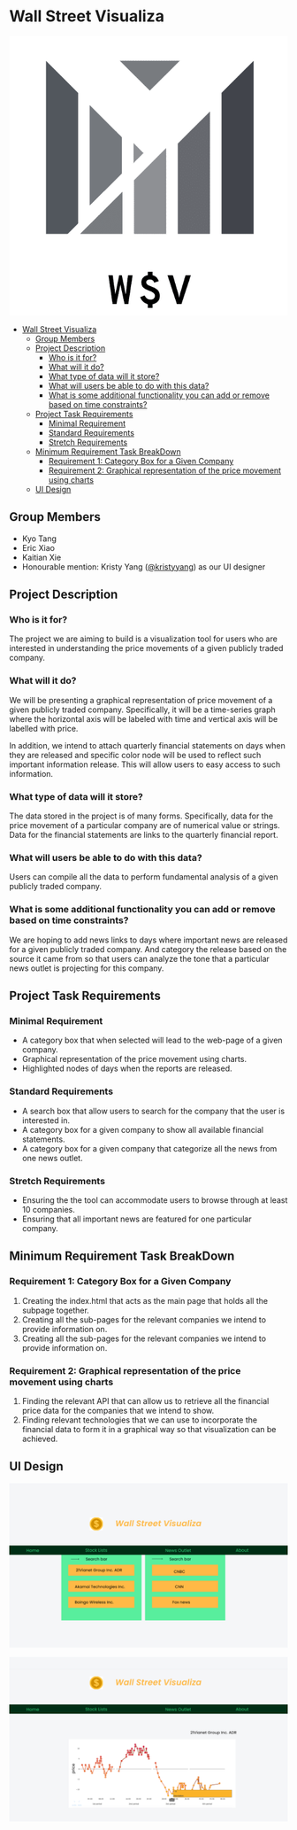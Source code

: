 # Wall Street Visualiza

![logo](logo.png)

- [Wall Street Visualiza](#wall-street-visualiza)
  - [Group Members](#group-members)
  - [Project Description](#project-description)
    - [Who is it for?](#who-is-it-for)
    - [What will it do?](#what-will-it-do)
    - [What type of data will it store?](#what-type-of-data-will-it-store)
    - [What will users be able to do with this data?](#what-will-users-be-able-to-do-with-this-data)
    - [What is some additional functionality you can add or remove based on time constraints?](#what-is-some-additional-functionality-you-can-add-or-remove-based-on-time-constraints)
  - [Project Task Requirements](#project-task-requirements)
    - [Minimal Requirement](#minimal-requirement)
    - [Standard Requirements](#standard-requirements)
    - [Stretch Requirements](#stretch-requirements)
  - [Minimum Requirement Task BreakDown](#minimum-requirement-task-breakdown)
    - [Requirement 1: Category Box for a Given Company](#requirement-1-category-box-for-a-given-company)
    - [Requirement 2: Graphical representation of the price movement using charts](#requirement-2-graphical-representation-of-the-price-movement-using-charts)
  - [UI Design](#ui-design)

## Group Members

- Kyo Tang
- Eric Xiao
- Kaitian Xie
- Honourable mention: Kristy Yang ([@kristyyang](https://github.com/kristyyang)) as our UI designer

## Project Description

### Who is it for?

The project we are aiming to build is a visualization tool for users who are interested in understanding the price movements of a given publicly traded company.

### What will it do?

We will be presenting a graphical representation of price movement of a given publicly traded company. Specifically, it will be a time-series graph where the horizontal axis will be labeled with time and vertical axis will be labelled with price.

In addition, we intend to attach quarterly financial statements on days when they are released and specific color node will be used to reflect such important information release. This will allow users to easy access to such information.

### What type of data will it store?

The data stored in the project is of many forms. Specifically, data for the price movement of a particular company are of numerical value or strings. Data for the financial statements are links to the quarterly financial report.

### What will users be able to do with this data?

Users can compile all the data to perform fundamental analysis of a given publicly traded company.

### What is some additional functionality you can add or remove based on time constraints?

We are hoping to add news links to days where important news are released for a given publicly traded company.  And category the release based on the source it came from so that users can analyze the tone that a particular news outlet is projecting for this company.

## Project Task Requirements

### Minimal Requirement

- A category box that when selected will lead to the web-page of a given company.
- Graphical representation of the price movement using charts.
- Highlighted nodes of days when the reports are released.

### Standard Requirements

- A search box that allow users to search for the company that the user is interested in.
- A category box for a given company to show all available financial statements.
- A category box for a given company that categorize all the news from one news outlet.

### Stretch Requirements

- Ensuring the the tool can accommodate users to browse through at least 10 companies.
- Ensuring that all important news are featured for one particular company.

## Minimum Requirement Task BreakDown

### Requirement 1: Category Box for a Given Company

1. Creating the index.html that acts as the main page that holds all the subpage together.
1. Creating all the sub-pages for the relevant companies we intend to provide information on.
1. Creating all the sub-pages for the relevant companies we intend to provide information on.

### Requirement 2: Graphical representation of the price movement using charts

1. Finding the relevant API that can allow us to retrieve all the financial price data for the companies that we intend to show.
1. Finding relevant technologies that we can use to incorporate the financial data to form it in a graphical way so that visualization can be achieved.

## UI Design

![UI 1](ui_1.png)

![UI 2](ui_2.png)
